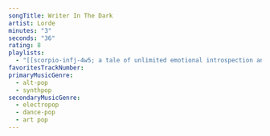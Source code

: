 ```yaml
---
songTitle: Writer In The Dark
artist: Lorde
minutes: "3"
seconds: "36"
rating: 8
playlists:
  - "[[scorpio-infj-4w5; a tale of unlimited emotional introspection and arcane bullshit]]"
favoritesTrackNumber:
primaryMusicGenre:
  - alt-pop
  - synthpop
secondaryMusicGenre:
  - electropop
  - dance-pop
  - art pop
---
```


